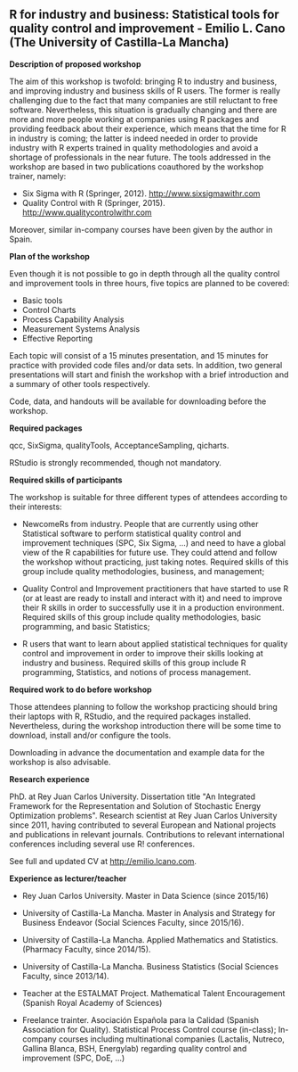 ## R for industry and business: Statistical tools for quality control and improvement - Emilio L. Cano (The University of Castilla-La Mancha)
 
**Description of proposed workshop**

The aim of this workshop is twofold: bringing R to industry and business, and
improving industry and business skills of R users. The former is really
challenging due to the fact that many companies are still reluctant to
free software. Nevertheless, this situation is gradually changing and there
are more and more people working at companies using R packages and providing feedback about their experience, which means that the time for R in industry is coming; the latter is indeed needed in order to provide industry with
R experts trained in quality methodologies and avoid a shortage
of professionals in the near future.
The tools addressed in the workshop are based in two publications coauthored by the workshop trainer, namely:

- Six Sigma with R (Springer, 2012). http://www.sixsigmawithr.com
- Quality Control with R (Springer, 2015). http://www.qualitycontrolwithr.com

Moreover, similar in-company courses have been given by the author in Spain.
 
**Plan of the workshop**

Even though it is not possible to go in depth through all the quality control and improvement tools in three hours, five topics are planned to be covered:

* Basic tools
* Control Charts
* Process Capability Analysis
* Measurement Systems Analysis
* Effective Reporting

Each topic will consist of a 15 minutes presentation, and 15 minutes for
practice with provided code files and/or data sets. In addition, two general presentations will start and finish the workshop with a brief introduction and a summary of other tools respectively.

Code, data, and handouts will be available for downloading before the workshop.

**Required packages**

qcc, SixSigma, qualityTools, AcceptanceSampling, qicharts.

RStudio is strongly recommended, though not mandatory.

**Required skills of participants**

The workshop is suitable for three different types of attendees according to
their interests:

* NewcomeRs from industry. People that are currently using other Statistical
software to perform statistical quality control and improvement techniques
(SPC, Six Sigma, ...) and need to have a global view of the R capabilities
for future use. They could attend and follow the workshop without practicing,
just taking notes. Required skills of this group include quality methodologies,
business, and management;

* Quality Control and Improvement practitioners that have started to use R
(or at least are ready to install and interact with it) and need to improve
their R skills in order to successfully use it in a production environment.
Required skills of this group include quality methodologies, basic programming,
and basic Statistics;

* R users that want to learn about applied statistical techniques
for quality control and improvement in order to improve their skills looking at
industry and business. Required skills of this group include
R programming, Statistics, and notions of process management.

**Required work to do before workshop**

Those attendees planning to follow the workshop practicing should bring their
laptops with R, RStudio, and the required packages installed. Nevertheless,
during the workshop introduction there will be some time to download,
install and/or configure the tools.

Downloading in advance the documentation and example data for the workshop is also advisable.

**Research experience**

PhD. at Rey Juan Carlos University. Dissertation title "An Integrated Framework
for the Representation and Solution of Stochastic Energy Optimization problems".
Research scientist at Rey Juan Carlos University since 2011, having
contributed to several European and National projects and publications in
relevant journals. Contributions to relevant international conferences
including several use R! conferences.

See full and updated CV at http://emilio.lcano.com.

**Experience as lecturer/teacher**

- Rey Juan Carlos University. Master in Data Science (since 2015/16)

- University of Castilla-La Mancha. Master in Analysis and Strategy for Business Endeavor (Social Sciences Faculty, since 2015/16).

- University of Castilla-La Mancha. Applied Mathematics and Statistics. (Pharmacy Faculty, since 2014/15).

- University of Castilla-La Mancha. Business Statistics (Social Sciences Faculty, since 2013/14).

- Teacher at the ESTALMAT Project. Mathematical Talent Encouragement (Spanish Royal Academy of Sciences)

- Freelance trainter. Asociación Española para la Calidad (Spanish Association for Quality). Statistical Process Control course (in-class);
In-company courses including multinational companies (Lactalis, Nutreco, Gallina Blanca, BSH, Energylab) regarding quality control and improvement (SPC, DoE, ...)
